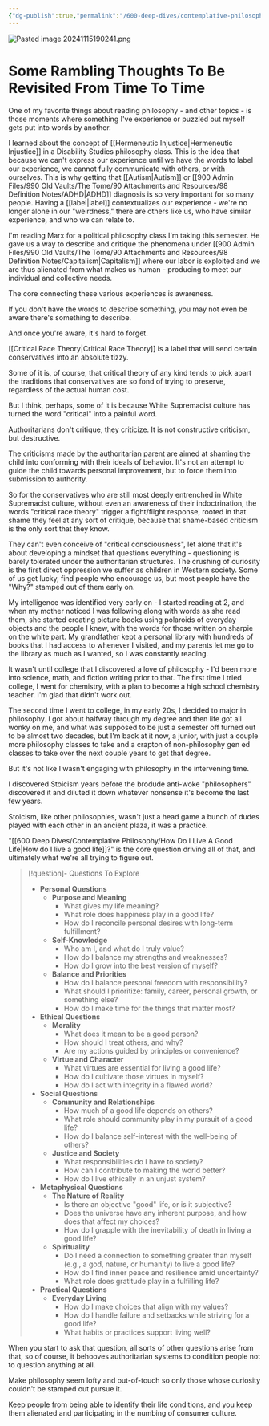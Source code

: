 ```yaml
---
{"dg-publish":true,"permalink":"/600-deep-dives/contemplative-philosophy/contemplative-philosophy-and-the-practice-of-cultivating-critical-consciousness/"}
---
```


![Pasted image 20241115190241.png](/img/user/Pasted%20image%2020241115190241.png)
# Some Rambling Thoughts To Be Revisited From Time To Time
One of my favorite things about reading philosophy - and other topics - is those moments where something I've experience or puzzled out myself gets put into words by another.

I learned about the concept of [[Hermeneutic Injustice\|Hermeneutic Injustice]] in a Disability Studies philosophy class.  This is the idea that because we can't express our experience until we have the words to label our experience, we cannot fully communicate with others, or with ourselves.  This is why getting that [[Autism\|Autism]] or [[900 Admin Files/990 Old Vaults/The Tome/90 Attachments and Resources/98 Definition Notes/ADHD\|ADHD]] diagnosis is so very important for so many people.  Having a [[label\|label]] contextualizes our experience - we're no longer alone in our "weirdness," there are others like us, who have similar experience, and who we can relate to.

I'm reading Marx for a political philosophy class I'm taking this semester.  He gave us a way to describe and critique the phenomena under [[900 Admin Files/990 Old Vaults/The Tome/90 Attachments and Resources/98 Definition Notes/Capitalism\|Capitalism]] where our labor is exploited and we are thus alienated from what makes us human - producing to meet our individual and collective needs.

The core connecting these various experiences is awareness.

If you don't have the words to describe something, you may not even be aware there's something  to describe.

And once you're aware, it's hard to forget.

[[Critical Race Theory\|Critical Race Theory]] is a label that will send certain conservatives into an absolute tizzy.

Some of it is, of course, that critical theory of any kind tends to pick apart the traditions that conservatives are so fond of trying to preserve, regardless of the actual human cost.

But I think, perhaps, some of it is because White Supremacist culture has turned the word "critical" into a painful word.

Authoritarians don't critique, they criticize.
It is not constructive criticism, but destructive.

The criticisms made by the authoritarian parent are aimed at shaming the child into conforming with their ideals of behavior.  It's not an attempt to guide the child towards personal improvement, but to force them into submission to authority.

So for the conservatives who are still most deeply entrenched in White Supremacist culture, without even an awareness of their indoctrination, the words "critical race theory" trigger a fight/flight response, rooted in that shame they feel at any sort of critique, because that shame-based criticism is the only sort that they know.

They can't even conceive of "critical consciousness", let alone that it's about developing a mindset that questions everything - questioning is barely tolerated under the authoritarian structures.  The  crushing of curiosity is the first direct oppression we suffer as children in Western society.  Some of us get lucky, find people who encourage us, but most people have the "Why?" stamped out of them early on.

My intelligence was identified very early on - I started reading at 2, and when my mother noticed I was following along with words as she read them, she started creating picture books using polaroids of everyday objects and the people I knew, with the words for those written on sharpie on the white part.  My grandfather kept a personal library with hundreds of books that I had access to whenever I visited, and my parents let me go to the library as much as I wanted, so I was constantly reading.

It wasn't until college that I discovered a love of philosophy -  I'd been more into science, math, and fiction writing prior to that.  The first time I tried college, I went for chemistry, with a plan to become a high school chemistry teacher.  I'm glad that didn't work out.

The second time I went to college, in my early 20s, I decided to major in philosophy.  I got about halfway through my degree and then life got all wonky on me, and what was supposed to be just a semester off turned out to be almost two decades, but I'm back at it now, a junior, with just a couple more philosophy classes to take and a crapton of non-philosophy gen ed classes to take over the next couple years to get that degree.

But it's not like I wasn't engaging with philosophy in the intervening time.

I discovered Stoicism years before the brodude anti-woke "philosophers" discovered it and diluted it down whatever nonsense it's become the last few years.

Stoicism, like other philosophies, wasn't just a head game a bunch of dudes played with each other in an ancient plaza, it was a practice.

"[[600 Deep Dives/Contemplative Philosophy/How Do I Live A Good Life\|How do I live a good life]]?" is the core question driving all of that, and ultimately what we're all trying to figure out.

> [!question]- Questions To Explore
> - **Personal Questions**
>   - **Purpose and Meaning**
>     - What gives my life meaning?
>     - What role does happiness play in a good life?
>     - How do I reconcile personal desires with long-term fulfillment?
>   - **Self-Knowledge**
>     - Who am I, and what do I truly value?
>     - How do I balance my strengths and weaknesses?
>     - How do I grow into the best version of myself?
>   - **Balance and Priorities**
>     - How do I balance personal freedom with responsibility?
>     - What should I prioritize: family, career, personal growth, or something else?
>     - How do I make time for the things that matter most?
> - **Ethical Questions**
>   - **Morality**
>     - What does it mean to be a good person?
>     - How should I treat others, and why?
>     - Are my actions guided by principles or convenience?
>   - **Virtue and Character**
>     - What virtues are essential for living a good life?
>     - How do I cultivate those virtues in myself?
>     - How do I act with integrity in a flawed world?
> - **Social Questions**
>   - **Community and Relationships**
>     - How much of a good life depends on others?
>     - What role should community play in my pursuit of a good life?
>     - How do I balance self-interest with the well-being of others?
>   - **Justice and Society**
>     - What responsibilities do I have to society?
>     - How can I contribute to making the world better?
>     - How do I live ethically in an unjust system?
> - **Metaphysical Questions**
>   - **The Nature of Reality**
>     - Is there an objective "good" life, or is it subjective?
>     - Does the universe have any inherent purpose, and how does that affect my choices?
>     - How do I grapple with the inevitability of death in living a good life?
>   - **Spirituality**
>     - Do I need a connection to something greater than myself (e.g., a god, nature, or humanity) to live a good life?
>     - How do I find inner peace and resilience amid uncertainty?
>     - What role does gratitude play in a fulfilling life?
> - **Practical Questions**
>   - **Everyday Living**
>     - How do I make choices that align with my values?
>     - How do I handle failure and setbacks while striving for a good life?
>     - What habits or practices support living well?

When you start to ask that question, all sorts of other questions arise from that, so of course, it behooves authoritarian systems to condition people not to question anything at all.

Make philosophy seem lofty and out-of-touch so only those whose curiosity couldn't be stamped out pursue it.

Keep people from being able to identify their life conditions, and you keep them alienated and participating in the numbing of consumer culture.